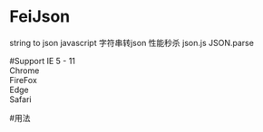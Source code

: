 # FeiJson
string to json    javascript 字符串转json  性能秒杀 json.js JSON.parse

#Support
IE 5 - 11
<br />
Chrome
<br />
FireFox
<br />
Edge
<br />
Safari

#用法
<script>
    var test = JSON.parse('{cc:111,aa:1122}');
    console.dir(test)
</script>
